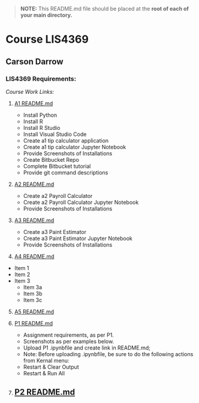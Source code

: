 > **NOTE:** This README.md file should be placed at the **root of each of your main directory.**

# Course LIS4369

## Carson Darrow

### LIS4369 Requirements:

*Course Work Links:*

1. [A1 README.md](a1/README.md "My A1 README.md file")
    - Install Python
    - Install R
    - Install R Studio
    - Install Visual Studio Code
    - Create a1 tip calculator application 
    - Create a1 tip calculator Jupyter Notebook
    - Provide Screenshots of Installations
    - Create Bitbucket Repo
    - Complete Bitbucket tutorial
    - Provide git command descriptions 

2. [A2 README.md](a2/README.md "My A2 README.md file")
    - Create a2 Payroll Calculator
    - Create a2 Payroll Calculator Jupyter Notebook
    - Provide Screenshots of Installations
    
3. [A3 README.md](a3/README.md "My A3 README.md file")
    - Create a3 Paint Estimator
    - Create a3 Paint Estimator Jupyter Notebook
    - Provide Screenshots of Installations
    
4. [A4 README.md](a4/README.md "My A4 README.md file")
*  Item 1
*  Item 2
*  Item 3
    *  Item 3a
    *  Item 3b
    *  Item 3c
    
    
5. [A5 README.md](a5/README.md "My A5 README.md file")
    
    
    
6. [P1 README.md](p1/README.md "My p1 README.md file")
    - Assignment requirements, as per P1.
    - Screenshots as per examples below.
    - Upload P1 .ipynbfile and create link in README.md;
    - Note: Before uploading .ipynbfile, be sure to do the following actions from Kernal menu:
	*  Restart & Clear Output
	*  Restart & Run All

	
7. [P2 README.md](p2/README.md "My p2 README.md file")
    - 